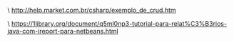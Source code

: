 
\\ http://help.market.com.br/csharp/exemplo_de_crud.htm

\\ https://1library.org/document/q5ml0np3-tutorial-para-relat%C3%B3rios-java-com-ireport-para-netbeans.html
